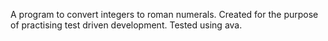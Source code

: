 A program to convert integers to roman numerals. Created for the purpose of practising test driven development. Tested using ava.
